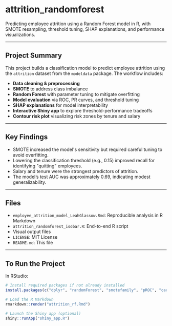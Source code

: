 # attrition_randomforest
Predicting employee attrition using a Random Forest model in R, with SMOTE resampling, threshold tuning, SHAP explanations, and performance visualizations. 

---

## Project Summary

This project builds a classification model to predict employee attrition using the `attrition` dataset from the `modeldata` package. The workflow includes:

- **Data cleaning & preprocessing**
- **SMOTE** to address class imbalance
- **Random Forest** with parameter tuning to mitigate overfitting
- **Model evaluation** via ROC, PR curves, and threshold tuning
- **SHAP explanations** for model interpretability
- **Interactive Shiny app** to explore threshold-performance tradeoffs
- **Contour risk plot** visualizing risk zones by tenure and salary

---

## Key Findings

- SMOTE increased the model's sensitivity but required careful tuning to avoid overfitting.
- Lowering the classification threshold (e.g., 0.15) improved recall for identifying "quitting" employees.
- Salary and tenure were the strongest predictors of attrition.
- The model’s test AUC was approximately 0.69, indicating modest generalizability.

---

## Files

- `employee_attrition_model_LeahGlassow.Rmd`: Reproducible analysis in R Markdown
- `attrition_randomforest_isobar.R`: End-to-end R script
- Visual output files 
- `LICENSE`: MIT License
- `README.md`: This file

---

##  To Run the Project

In RStudio:

```r
# Install required packages if not already installed
install.packages(c("dplyr", "randomForest", "smotefamily", "pROC", "caret", "DALEX", "ingredients", "ggplot2", "shiny", "patchwork"))

# Load the R Markdown
rmarkdown::render("attrition_rf.Rmd")

# Launch the Shiny app (optional)
shiny::runApp("shiny_app.R")
